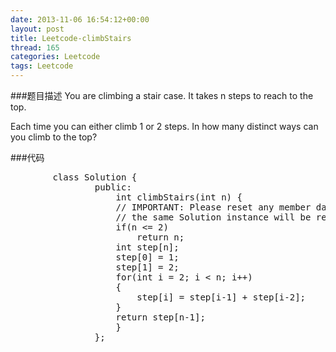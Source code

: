 ```yaml
---
date: 2013-11-06 16:54:12+00:00
layout: post
title: Leetcode-climbStairs
thread: 165
categories: Leetcode
tags: Leetcode
---
```


###题目描述
You are climbing a stair case. It takes n steps to reach to the top.

Each time you can either climb 1 or 2 steps. In how many distinct ways can you climb to the top?

###代码
<pre class="prettyprint linenums">
		class Solution {
				public:
				    int climbStairs(int n) {
					// IMPORTANT: Please reset any member data you declared, as
					// the same Solution instance will be reused for each test case.
				    if(n <= 2)
						return n;
					int step[n];
					step[0] = 1;
					step[1] = 2;
					for(int i = 2; i < n; i++)
					{
						step[i] = step[i-1] + step[i-2];
					}
					return step[n-1];
				    }
				};
</pre>